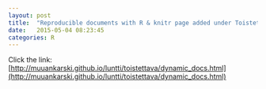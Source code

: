 ```yaml
---
layout: post
title:  "Reproducible documents with R & knitr page added under Toistettava tutkimus"
date:   2015-05-04 08:23:45
categories: R
---
```


Click the link: [http://muuankarski.github.io/luntti/toistettava/dynamic_docs.html](http://muuankarski.github.io/luntti/toistettava/dynamic_docs.html)



[jekyll-gh]: https://github.com/mojombo/jekyll
[jekyll]:    http://jekyllrb.com
